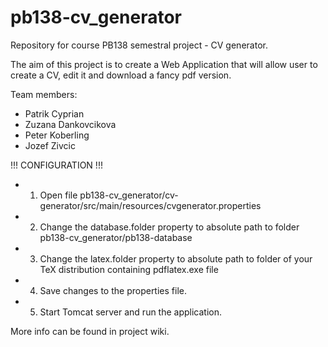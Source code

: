 # pb138-cv_generator
Repository for course PB138 semestral project - CV generator.

The aim of this project is to create a Web Application that will allow user to create a CV, edit it and download a fancy pdf version.

Team members:
* Patrik Cyprian
* Zuzana Dankovcikova
* Peter Koberling
* Jozef Zivcic

!!! CONFIGURATION !!!
* 1. Open file pb138-cv_generator/cv-generator/src/main/resources/cvgenerator.properties
* 2. Change the database.folder property to absolute path to folder pb138-cv_generator/pb138-database
* 3. Change the latex.folder property to absolute path to folder of your TeX distribution containing pdflatex.exe file
* 4. Save changes to the properties file.
* 5. Start Tomcat server and run the application.

More info can be found in project wiki.
